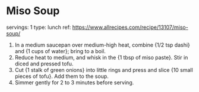 # Miso Soup

servings: 1
type: lunch
ref: https://www.allrecipes.com/recipe/13107/miso-soup/

1. In a medium saucepan over medium-high heat, combine {1/2 tsp dashi} and {1 cups of water}; bring to a boil.
1. Reduce heat to medium, and whisk in the {1 tbsp of miso paste}. Stir in diced and pressed tofu.
1. Cut {1 stalk of green onions} into little rings and press and slice {10 small pieces of tofu}. Add them to the soup.
1. Simmer gently for 2 to 3 minutes before serving.
